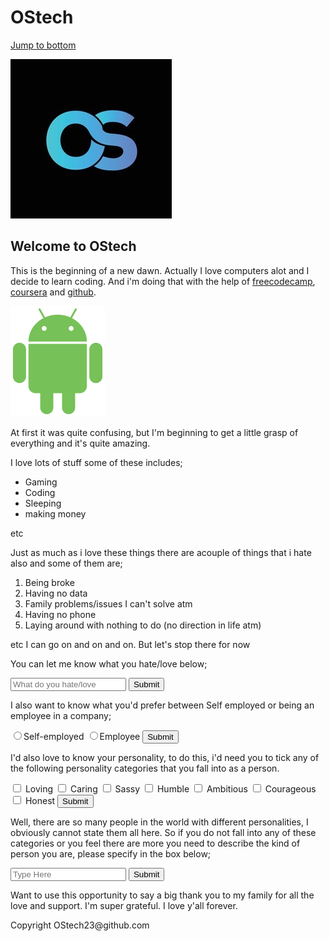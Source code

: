 <h1> OStech</h1>


<a href="#jump to bottom">Jump to bottom</a>

<img src="https://github.com/OStech23/Beginning/blob/main/os-letter-logo-icon-symbol-260nw-1898708386.jpg?raw=true
" alt="OS logo">

<h2>                 Welcome to OStech</h2>

<main>
<p>     This is the beginning of a new dawn. Actually I love computers alot and I decide to learn coding. And i'm doing that with the help of <a href="https://www.freecodecamp.org" target="_blank"> freecodecamp</a>, <a href="https://www.coursera.com" target="_blank">coursera</a> and <a href="https://www.github.com" target="_blank">github</a>.</p> </main>

<img src="https://github.com/OStech23/Beginning/blob/main/151px-Android_robot_2014.svg_.png?raw=true" alt="Android logo">


<p> At first it was quite confusing, but I'm beginning to get a little grasp of everything and it's quite amazing.</p>
<p>I love lots of stuff some of these includes;

<ul>
<li>Gaming</li>
<li>Coding</li> 
<li>Sleeping</li>
<li>making money</li> </ul>etc </p>

<p> Just as much as i love these things there are acouple of things that i hate also and some of them are;
<ol>
<li>Being broke</li>
<li>Having no data</li>
<li>Family problems/issues I can't solve atm</li>
<li>Having no phone</li>
<li>Laying around with nothing to do (no direction in life atm)</li> 
</ol> etc
I can go on and on and on. But let's stop there for now</p>
<p>
You can let me know what you hate/love below;
<form action="https://ostech23.github.io/Beginning/"> <input type="text" placeholder="What do you hate/love" required> <button type="submit">Submit</button> </form> </p>

<p>
I also want to know what you'd prefer between Self employed or being an employee in a company;
<form action="https://ostech23.github.io/Beginning/">
<label for="self-employed">
<input id="self-employed" type="radio" name="self-employed-employee">Self-employed </label>
<label for="employee">
<input id="employee" type="radio" name="self-employed-employee">Employee </label> <button type="submit">Submit</button> </form> </p>
<p> I'd also love to know your personality, to do this, i'd need you to tick any of the following personality categories that you fall into as a person.
<form action="https://ostech23.github.io/Beginning/">
<label for="loving">
<input type="checkbox" id="loving" name="personality"> Loving </label>
<label for="caring">
<input type="checkbox" id="caring" name="personality"> Caring </label>
<label for="sassy">
<input type="checkbox" id="sassy" name="personality"> Sassy </label>
<label for="humble">
<input type="checkbox" id="humble" name="personality"> Humble </label>
<label for="ambitious">
<input type="checkbox" id="ambitious" name="personality"> Ambitious </label>
<label for="courageous">
<input type="checkbox" id="courageous" name="personality"> Courageous </label>
<label for="honest">
<input type="checkbox" id="honest" name="personality"> Honest </label> <button type="submit">Submit</button> </form> </p>
<p> Well, there are so many people in the world with different personalities, I obviously cannot state them all here. So if you do not fall into any of these categories or you feel there are more you need to describe the kind of person you are, please specify in the box below;
<form action="https://ostech23.github.io/Beginning/"><input type="text" placeholder="Type Here"> <button type="submit">Submit</button> </form>
</p>
<p> Want to use this opportunity to say a big thank you to my family for all the love and support. I'm super grateful. I love y'all forever. </p>


<footer id="jump to bottom">Copyright OStech23@github.com<footer>
